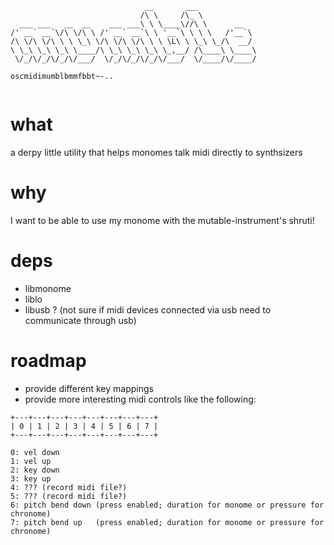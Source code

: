 ```
                              __       ___             
                             /\ \     /\_ \            
  ___ ___   __  __    ___ ___\ \ \____\//\ \      __   
/' __` __`\/\ \/\ \ /' __` __`\ \ '__`\ \ \ \   /'__`\ 
/\ \/\ \/\ \ \ \_\ \/\ \/\ \/\ \ \ \L\ \ \_\ \_/\  __/ 
\ \_\ \_\ \_\ \____/\ \_\ \_\ \_\ \_,__/ /\____\ \____\
 \/_/\/_/\/_/\/___/  \/_/\/_/\/_/\/___/  \/____/\/____/
                                                       
oscmidimumblbmmfbbt~-..
                                                  
```

# what 

a derpy little utility that helps monomes talk midi directly to synthsizers

# why

I want to be able to use my monome with the mutable-instrument's shruti!

# deps

  - libmonome
  - liblo
  - libusb ? (not sure if midi devices connected via usb need to communicate through usb)

# roadmap

  - provide different key mappings
  - provide more interesting midi controls like the following:

```
+---+---+---+---+---+---+---+---+
| 0 | 1 | 2 | 3 | 4 | 5 | 6 | 7 |
+---+---+---+---+---+---+---+---+

0: vel down
1: vel up
2: key down
3: key up
4: ??? (record midi file?)
5: ??? (record midi file?)
6: pitch bend down (press enabled; duration for monome or pressure for chronome)
7: pitch bend up   (press enabled; duration for monome or pressure for chronome)

```